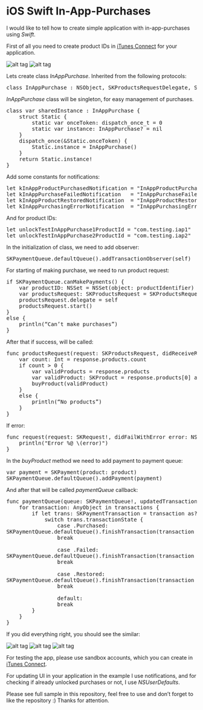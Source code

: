 # iOS Swift In-App-Purchases

I would like to tell how to create simple application with in-app-purchases using <i>Swift</i>.

First of all you need to create product IDs in <a href="http://itunesconnect.apple.com">iTunes Connect</a> for your application.

![alt tag](https://raw.github.com/maximbilan/ios_swift_in_app_purchases_sample/master/img/img2.png)
![alt tag](https://raw.github.com/maximbilan/ios_swift_in_app_purchases_sample/master/img/img1.png)

Lets create class <i>InAppPurchase</i>. Inherited from the following protocols:

<pre>
class InAppPurchase : NSObject, SKProductsRequestDelegate, SKPaymentTransactionObserver
</pre>

<i>InAppPurchase</i> class will be singleton, for easy management of purchases.

<pre>
class var sharedInstance : InAppPurchase {
    struct Static {
        static var onceToken: dispatch_once_t = 0
        static var instance: InAppPurchase? = nil
    }
    dispatch_once(&Static.onceToken) {
        Static.instance = InAppPurchase()
    }
    return Static.instance!
}
</pre>

Add some constants for notifications:

<pre>
let kInAppProductPurchasedNotification = "InAppProductPurchasedNotification"
let kInAppPurchaseFailedNotification   = "InAppPurchaseFailedNotification"
let kInAppProductRestoredNotification  = "InAppProductRestoredNotification"
let kInAppPurchasingErrorNotification  = "InAppPurchasingErrorNotification"
</pre>

And for product IDs:

<pre>
let unlockTestInAppPurchase1ProductId = "com.testing.iap1"
let unlockTestInAppPurchase2ProductId = "com.testing.iap2"
</pre>

In the initialization of class, we need to add observer:

<pre>
SKPaymentQueue.defaultQueue().addTransactionObserver(self)
</pre>

For starting of making purchase, we need to run product request:

<pre>
if SKPaymentQueue.canMakePayments() {
    var productID: NSSet = NSSet(object: productIdentifier)
    var productsRequest: SKProductsRequest = SKProductsRequest(productIdentifiers: productID as Set<NSObject>)
    productsRequest.delegate = self
    productsRequest.start()
}
else {
    println(“Сan’t make purchases”)
}
</pre>

After that if success, will be called:

<pre>
func productsRequest(request: SKProductsRequest, didReceiveResponse response: SKProductsResponse) {
    var count: Int = response.products.count
    if count > 0 {
        var validProducts = response.products
        var validProduct: SKProduct = response.products[0] as! SKProduct
        buyProduct(validProduct)
    }
    else {
        println(“No products”)
    }
}
</pre>

If error:

<pre>
func request(request: SKRequest!, didFailWithError error: NSError!) {
    println("Error %@ \(error)")
}
</pre>

In the <i>buyProduct</i> method we need to add payment to payment queue:

<pre>
var payment = SKPayment(product: product)
SKPaymentQueue.defaultQueue().addPayment(payment)
</pre>

And after that will be called <i>paymentQueue</i> callback:

<pre>
func paymentQueue(queue: SKPaymentQueue!, updatedTransactions transactions: [AnyObject]!) {
    for transaction: AnyObject in transactions {
        if let trans: SKPaymentTransaction = transaction as? SKPaymentTransaction {
            switch trans.transactionState {
                case .Purchased:
SKPaymentQueue.defaultQueue().finishTransaction(transaction as! SKPaymentTransaction)
                break
 
                case .Failed:
SKPaymentQueue.defaultQueue().finishTransaction(transaction as! SKPaymentTransaction)
                break

                case .Restored:
SKPaymentQueue.defaultQueue().finishTransaction(transaction as! SKPaymentTransaction)
                break
           
                default:
                break
        }
    }
}
</pre>

If you did everything right, you should see the similar:

![alt tag](https://raw.github.com/maximbilan/ios_swift_in_app_purchases_sample/master/img/img3.png)
![alt tag](https://raw.github.com/maximbilan/ios_swift_in_app_purchases_sample/master/img/img4.png)
![alt tag](https://raw.github.com/maximbilan/ios_swift_in_app_purchases_sample/master/img/img5.png)

For testing the app, please use sandbox accounts, which you can create in <a href="http://itunesconnect.apple.com">iTunes Connect</a>.

For updating UI in your application in the example I use notifications, and for checking if already unlocked purchases or not, I use <i>NSUserDefaults</i>.

Please see full sample in this repository, feel free to use and don’t forget to like the repository :) Thanks for attention.

